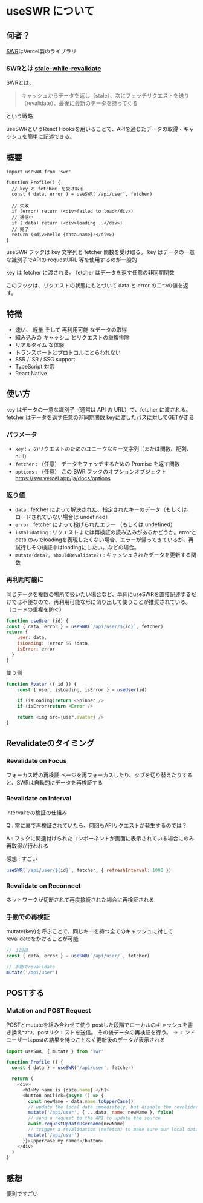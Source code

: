 # useSWR について

## 何者？

[SWR](https://github.com/vercel/swr)はVercel製のライブラリ

### SWRとは  [stale-while-revalidate](https://web.dev/stale-while-revalidate/)

SWRとは、

> キャッシュからデータを返し（stale）、次にフェッチリクエストを送り（revalidate）、最後に最新のデータを持ってくる

という戦略

useSWRというReact Hooksを用いることで、APIを通じたデータの取得・キャッシュを簡単に記述できる。


## 概要

```tsx
import useSWR from 'swr'

function Profile() {
  // key と fetcher　を受け取る
  const { data, error } = useSWR('/api/user', fetcher)

  // 失敗
  if (error) return (<div>failed to load</div>)
  // 通信中
  if (!data) return (<div>loading...</div>)
  // 完了
  return (<div>hello {data.name}!</div>)
}
```

useSWR フックは key 文字列と fetcher 関数を受け取る。
key はデータの一意な識別子でAPIの requestURL 等を使用するのが一般的

key は fetcher に渡される。 fetcher はデータを返す任意の非同期関数

このフックは、リクエストの状態にもとづいて data と error の二つの値を返す。


## 特徴

- 速い、 軽量 そして 再利用可能 なデータの取得
- 組み込みの キャッシュ とリクエストの重複排除
- リアルタイム な体験
- トランスポートとプロトコルにとらわれない
- SSR / ISR / SSG support
- TypeScript 対応
- React Native

## 使い方

key はデータの一意な識別子（通常は API の URL）で、fetcher に渡される。
fetcher はデータを返す任意の非同期関数
keyに渡したパスに対してGETが走る

### パラメータ

- `key` : このリクエストのためのユニークなキー文字列（または関数、配列、null）
- `fetcher` : （任意） データをフェッチするための Promise を返す関数
- `options` : （任意） この SWR フックのオプションオブジェクト https://swr.vercel.app/ja/docs/options

### 返り値

- `data` : fetcher によって解決された、指定されたキーのデータ（もしくは、ロードされていない場合は undefined）
- `error` : fetcher によって投げられたエラー （もしくは undefined）
- `isValidating` : リクエストまたは再検証の読み込みがあるかどうか。errorとdata のみでloadingを表現したくない場合、エラーが帰ってきているが、再試行しその検証中はloadingにしたい。などの場合。
- `mutate(data?, shouldRevalidate?)` : キャッシュされたデータを更新する関数

### 再利用可能に

同じデータを複数の場所で扱いたい場合など、単純にuseSWRを直接記述するだけでは不便なので、再利用可能な形に切り出して使うことが推奨されている。（コードの重複を防ぐ）

```js
function useUser (id) {
const { data, error } = useSWR(`/api/user/${id}`, fetcher)
return {
    user: data,
    isLoading: !error && !data,
    isError: error
  }
}
```
使う側
```js
function Avatar ({ id }) {
	const { user, isLoading, isError } = useUser(id)

	if (isLoading)return <Spinner />
	if (isError)return <Error />

	return <img src={user.avatar} />
}
```

## Revalidateのタイミング

### Revalidate on Focus

フォーカス時の再検証
ページを再フォーカスしたり、タブを切り替えたりすると、SWRは自動的にデータを再検証する

### Revalidate on Interval

intervalでの検証の仕組み

Q : 常に裏で再検証されていたら、何回もAPIリクエストが発生するのでは？

A : フックに関連付けられたコンポーネントが画面に表示されている場合にのみ再取得が行われる

感想 : すごい

```js
useSWR(`/api/user/${id}`, fetcher, { refreshInterval: 1000 })
```

### Revalidate on Reconnect

ネットワークが切断されて再度接続された場合に再検証される

### 手動での再検証

mutate(key)を呼ぶことで、同じキーを持つ全てのキャッシュに対してrevalidateをかけることが可能

```js
// １回目
const { data, error } = useSWR(`/api/user/`, fetcher)

// 手動でrevalidate
mutate('/api/user')
```


## POSTする

### Mutation and POST Request

POSTとmutateを組み合わせて使う
postした段階でローカルのキャッシュを書き換えつつ、postリクエストを送信。
その後データの再検証を行う。
→ エンドユーザーはpostの結果を待つことなく更新後のデータが表示される

```js
import useSWR, { mutate } from 'swr'

function Profile () {
  const { data } = useSWR('/api/user', fetcher)

  return (
    <div>
      <h1>My name is {data.name}.</h1>
      <button onClick={async () => {
        const newName = data.name.toUpperCase()
        // update the local data immediately, but disable the revalidation
        mutate('/api/user', { ...data, name: newName }, false)
        // send a request to the API to update the source
        await requestUpdateUsername(newName)
        // trigger a revalidation (refetch) to make sure our local data is correct
        mutate('/api/user')
      }}>Uppercase my name!</button>
    </div>
  )
}
```

## 感想

便利ですごい

